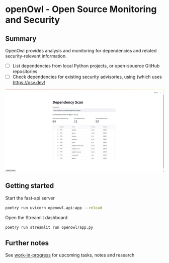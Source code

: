 # openOwl - Open Source Monitoring and Security

## Summary
OpenOwl provides analysis and monitoring for dependencies and related security-relevant information. 
- [ ] List dependencies from local Python projects, or open-souerce GitHub repositories
- [ ] Check dependencies for existing security advisories, using (which uses https://osv.dev)

![Screenshot web app](assets/streamlit-screenshot.png)


## Getting started

Start the fast-api server
```Bash
poetry run uvicorn openowl.api:app --reload
```

Open the Streamlit dashboard
```Bash
poetry run streamlit run openowl/app.py 
```



## Further notes
See [work-in-progress](work-in-progress-notes.md) for upcoming tasks, notes and research
